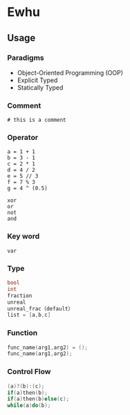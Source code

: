 # Ewhu
## Usage
 

### Paradigms

* Object-Oriented Programming (OOP) 
* Explicit Typed
* Statically Typed

### Comment
```
# this is a comment
```

### Operator
```
a = 1 + 1
b = 3 - 1
c = 2 * 1
d = 4 / 2
e = 5 // 3
f = 7 % 3
g = 4 ^ (0.5)

xor
or
not
and
```

### Key word
```
var
```

### Type
```cpp
bool
int
fraction
unreal
unreal_frac（default）
list = [a,b,c]
```

### Function
```cpp
func_name(arg1,arg2) = ();
func_name(arg1,arg2);
```

### Control Flow
```cpp
(a)?(b):(c);
if(a)then(b);
if(a)then(b)else(c);
while(a)do(b);
```
